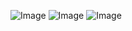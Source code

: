 ![Image](https://github.com/user-attachments/assets/2ff5a900-4724-4490-9900-40b95634af36)
![Image](https://github.com/user-attachments/assets/e2844ecf-d4af-4626-9d8b-0a58dae5d311)
![Image](https://github.com/user-attachments/assets/a45c67ef-20a5-40ef-9b6a-e27f4031bcab)
